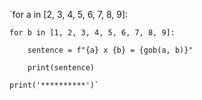 


`for a in [2, 3, 4, 5, 6, 7, 8, 9]:

    for b in [1, 2, 3, 4, 5, 6, 7, 8, 9]:
    
        sentence = f"{a} x {b} = {gob(a, b)}"
        
        print(sentence)
        
    print('**********')`


